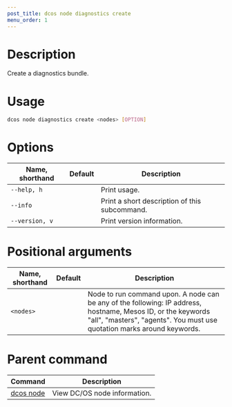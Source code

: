 ```yaml
---
post_title: dcos node diagnostics create
menu_order: 1
---
```

    
# Description
Create a diagnostics bundle.

# Usage

```bash
dcos node diagnostics create <nodes> [OPTION]
```

# Options

| Name, shorthand | Default | Description |
|---------|-------------|-------------|
| `--help, h`   |             |  Print usage. |
| `--info`   |             |  Print a short description of this subcommand. |
| `--version, v`   |             | Print version information. |

# Positional arguments

| Name, shorthand | Default | Description |
|---------|-------------|-------------|
| `<nodes>`   |             |  Node to run command upon. A node can be any of the following: IP address, hostname, Mesos ID, or the keywords "all", "masters", "agents". You must use quotation marks around keywords. |

# Parent command

| Command | Description |
|---------|-------------|
| [dcos node](/docs/1.9/usage/cli/command-reference/dcos-node/) | View DC/OS node information. | 

<!-- # Examples -->

